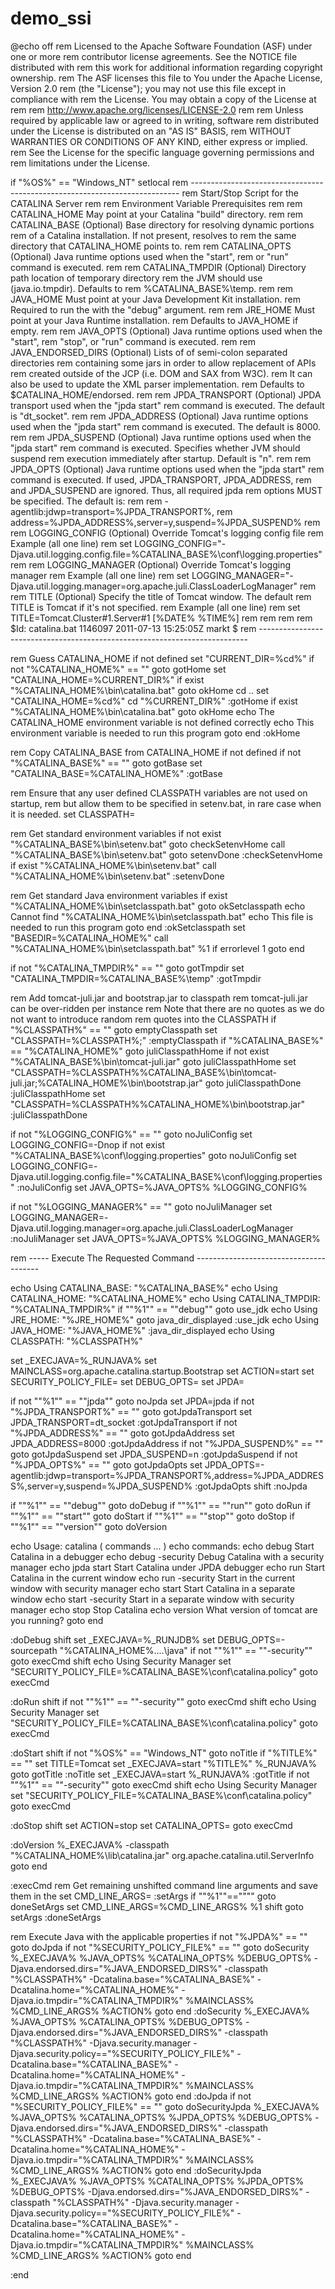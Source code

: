 # demo_ssi

@echo off
rem Licensed to the Apache Software Foundation (ASF) under one or more
rem contributor license agreements.  See the NOTICE file distributed with
rem this work for additional information regarding copyright ownership.
rem The ASF licenses this file to You under the Apache License, Version 2.0
rem (the "License"); you may not use this file except in compliance with
rem the License.  You may obtain a copy of the License at
rem
rem     http://www.apache.org/licenses/LICENSE-2.0
rem
rem Unless required by applicable law or agreed to in writing, software
rem distributed under the License is distributed on an "AS IS" BASIS,
rem WITHOUT WARRANTIES OR CONDITIONS OF ANY KIND, either express or implied.
rem See the License for the specific language governing permissions and
rem limitations under the License.

if "%OS%" == "Windows_NT" setlocal
rem ---------------------------------------------------------------------------
rem Start/Stop Script for the CATALINA Server
rem
rem Environment Variable Prerequisites
rem
rem   CATALINA_HOME   May point at your Catalina "build" directory.
rem
rem   CATALINA_BASE   (Optional) Base directory for resolving dynamic portions
rem                   of a Catalina installation.  If not present, resolves to
rem                   the same directory that CATALINA_HOME points to.
rem
rem   CATALINA_OPTS   (Optional) Java runtime options used when the "start",
rem                   or "run" command is executed.
rem
rem   CATALINA_TMPDIR (Optional) Directory path location of temporary directory
rem                   the JVM should use (java.io.tmpdir).  Defaults to
rem                   %CATALINA_BASE%\temp.
rem
rem   JAVA_HOME       Must point at your Java Development Kit installation.
rem                   Required to run the with the "debug" argument.
rem
rem   JRE_HOME        Must point at your Java Runtime installation.
rem                   Defaults to JAVA_HOME if empty.
rem
rem   JAVA_OPTS       (Optional) Java runtime options used when the "start",
rem                   "stop", or "run" command is executed.
rem
rem   JAVA_ENDORSED_DIRS (Optional) Lists of of semi-colon separated directories
rem                   containing some jars in order to allow replacement of APIs 
rem                   created outside of the JCP (i.e. DOM and SAX from W3C). 
rem                   It can also be used to update the XML parser implementation.
rem                   Defaults to $CATALINA_HOME/endorsed.
rem
rem   JPDA_TRANSPORT  (Optional) JPDA transport used when the "jpda start"
rem                   command is executed. The default is "dt_socket".
rem
rem   JPDA_ADDRESS    (Optional) Java runtime options used when the "jpda start"
rem                   command is executed. The default is 8000.
rem
rem   JPDA_SUSPEND    (Optional) Java runtime options used when the "jpda start"
rem                   command is executed. Specifies whether JVM should suspend
rem                   execution immediately after startup. Default is "n".
rem
rem   JPDA_OPTS       (Optional) Java runtime options used when the "jpda start"
rem                   command is executed. If used, JPDA_TRANSPORT, JPDA_ADDRESS,
rem                   and JPDA_SUSPEND are ignored. Thus, all required jpda
rem                   options MUST be specified. The default is:
rem
rem                   -agentlib:jdwp=transport=%JPDA_TRANSPORT%,
rem                       address=%JPDA_ADDRESS%,server=y,suspend=%JPDA_SUSPEND%
rem
rem   LOGGING_CONFIG  (Optional) Override Tomcat's logging config file
rem                   Example (all one line)
rem                   set LOGGING_CONFIG="-Djava.util.logging.config.file=%CATALINA_BASE%\conf\logging.properties"
rem
rem   LOGGING_MANAGER (Optional) Override Tomcat's logging manager 
rem                   Example (all one line)
rem                   set LOGGING_MANAGER="-Djava.util.logging.manager=org.apache.juli.ClassLoaderLogManager"
rem
rem   TITLE           (Optional) Specify the title of Tomcat window. The default
rem                   TITLE is Tomcat if it's not specified.
rem                   Example (all one line)
rem                   set TITLE=Tomcat.Cluster#1.Server#1 [%DATE% %TIME%]
rem
rem
rem
rem $Id: catalina.bat 1146097 2011-07-13 15:25:05Z markt $
rem ---------------------------------------------------------------------------

rem Guess CATALINA_HOME if not defined
set "CURRENT_DIR=%cd%"
if not "%CATALINA_HOME%" == "" goto gotHome
set "CATALINA_HOME=%CURRENT_DIR%"
if exist "%CATALINA_HOME%\bin\catalina.bat" goto okHome
cd ..
set "CATALINA_HOME=%cd%"
cd "%CURRENT_DIR%"
:gotHome
if exist "%CATALINA_HOME%\bin\catalina.bat" goto okHome
echo The CATALINA_HOME environment variable is not defined correctly
echo This environment variable is needed to run this program
goto end
:okHome

rem Copy CATALINA_BASE from CATALINA_HOME if not defined
if not "%CATALINA_BASE%" == "" goto gotBase
set "CATALINA_BASE=%CATALINA_HOME%"
:gotBase

rem Ensure that any user defined CLASSPATH variables are not used on startup,
rem but allow them to be specified in setenv.bat, in rare case when it is needed.
set CLASSPATH=

rem Get standard environment variables
if not exist "%CATALINA_BASE%\bin\setenv.bat" goto checkSetenvHome
call "%CATALINA_BASE%\bin\setenv.bat"
goto setenvDone
:checkSetenvHome
if exist "%CATALINA_HOME%\bin\setenv.bat" call "%CATALINA_HOME%\bin\setenv.bat"
:setenvDone

rem Get standard Java environment variables
if exist "%CATALINA_HOME%\bin\setclasspath.bat" goto okSetclasspath
echo Cannot find "%CATALINA_HOME%\bin\setclasspath.bat"
echo This file is needed to run this program
goto end
:okSetclasspath
set "BASEDIR=%CATALINA_HOME%"
call "%CATALINA_HOME%\bin\setclasspath.bat" %1
if errorlevel 1 goto end

if not "%CATALINA_TMPDIR%" == "" goto gotTmpdir
set "CATALINA_TMPDIR=%CATALINA_BASE%\temp"
:gotTmpdir

rem Add tomcat-juli.jar and bootstrap.jar to classpath
rem tomcat-juli.jar can be over-ridden per instance
rem Note that there are no quotes as we do not want to introduce random
rem quotes into the CLASSPATH
if "%CLASSPATH%" == "" goto emptyClasspath
set "CLASSPATH=%CLASSPATH%;"
:emptyClasspath
if "%CATALINA_BASE%" == "%CATALINA_HOME%" goto juliClasspathHome
if not exist "%CATALINA_BASE%\bin\tomcat-juli.jar" goto juliClasspathHome
set "CLASSPATH=%CLASSPATH%%CATALINA_BASE%\bin\tomcat-juli.jar;%CATALINA_HOME%\bin\bootstrap.jar"
goto juliClasspathDone
:juliClasspathHome
set "CLASSPATH=%CLASSPATH%%CATALINA_HOME%\bin\bootstrap.jar"
:juliClasspathDone

if not "%LOGGING_CONFIG%" == "" goto noJuliConfig
set LOGGING_CONFIG=-Dnop
if not exist "%CATALINA_BASE%\conf\logging.properties" goto noJuliConfig
set LOGGING_CONFIG=-Djava.util.logging.config.file="%CATALINA_BASE%\conf\logging.properties"
:noJuliConfig
set JAVA_OPTS=%JAVA_OPTS% %LOGGING_CONFIG%

if not "%LOGGING_MANAGER%" == "" goto noJuliManager
set LOGGING_MANAGER=-Djava.util.logging.manager=org.apache.juli.ClassLoaderLogManager
:noJuliManager
set JAVA_OPTS=%JAVA_OPTS% %LOGGING_MANAGER%

rem ----- Execute The Requested Command ---------------------------------------

echo Using CATALINA_BASE:   "%CATALINA_BASE%"
echo Using CATALINA_HOME:   "%CATALINA_HOME%"
echo Using CATALINA_TMPDIR: "%CATALINA_TMPDIR%"
if ""%1"" == ""debug"" goto use_jdk
echo Using JRE_HOME:        "%JRE_HOME%"
goto java_dir_displayed
:use_jdk
echo Using JAVA_HOME:       "%JAVA_HOME%"
:java_dir_displayed
echo Using CLASSPATH:       "%CLASSPATH%"

set _EXECJAVA=%_RUNJAVA%
set MAINCLASS=org.apache.catalina.startup.Bootstrap
set ACTION=start
set SECURITY_POLICY_FILE=
set DEBUG_OPTS=
set JPDA=

if not ""%1"" == ""jpda"" goto noJpda
set JPDA=jpda
if not "%JPDA_TRANSPORT%" == "" goto gotJpdaTransport
set JPDA_TRANSPORT=dt_socket
:gotJpdaTransport
if not "%JPDA_ADDRESS%" == "" goto gotJpdaAddress
set JPDA_ADDRESS=8000
:gotJpdaAddress
if not "%JPDA_SUSPEND%" == "" goto gotJpdaSuspend
set JPDA_SUSPEND=n
:gotJpdaSuspend
if not "%JPDA_OPTS%" == "" goto gotJpdaOpts
set JPDA_OPTS=-agentlib:jdwp=transport=%JPDA_TRANSPORT%,address=%JPDA_ADDRESS%,server=y,suspend=%JPDA_SUSPEND%
:gotJpdaOpts
shift
:noJpda

if ""%1"" == ""debug"" goto doDebug
if ""%1"" == ""run"" goto doRun
if ""%1"" == ""start"" goto doStart
if ""%1"" == ""stop"" goto doStop
if ""%1"" == ""version"" goto doVersion

echo Usage:  catalina ( commands ... )
echo commands:
echo   debug             Start Catalina in a debugger
echo   debug -security   Debug Catalina with a security manager
echo   jpda start        Start Catalina under JPDA debugger
echo   run               Start Catalina in the current window
echo   run -security     Start in the current window with security manager
echo   start             Start Catalina in a separate window
echo   start -security   Start in a separate window with security manager
echo   stop              Stop Catalina
echo   version           What version of tomcat are you running?
goto end

:doDebug
shift
set _EXECJAVA=%_RUNJDB%
set DEBUG_OPTS=-sourcepath "%CATALINA_HOME%\..\..\java"
if not ""%1"" == ""-security"" goto execCmd
shift
echo Using Security Manager
set "SECURITY_POLICY_FILE=%CATALINA_BASE%\conf\catalina.policy"
goto execCmd

:doRun
shift
if not ""%1"" == ""-security"" goto execCmd
shift
echo Using Security Manager
set "SECURITY_POLICY_FILE=%CATALINA_BASE%\conf\catalina.policy"
goto execCmd

:doStart
shift
if not "%OS%" == "Windows_NT" goto noTitle
if "%TITLE%" == "" set TITLE=Tomcat
set _EXECJAVA=start "%TITLE%" %_RUNJAVA%
goto gotTitle
:noTitle
set _EXECJAVA=start %_RUNJAVA%
:gotTitle
if not ""%1"" == ""-security"" goto execCmd
shift
echo Using Security Manager
set "SECURITY_POLICY_FILE=%CATALINA_BASE%\conf\catalina.policy"
goto execCmd

:doStop
shift
set ACTION=stop
set CATALINA_OPTS=
goto execCmd

:doVersion
%_EXECJAVA% -classpath "%CATALINA_HOME%\lib\catalina.jar" org.apache.catalina.util.ServerInfo
goto end


:execCmd
rem Get remaining unshifted command line arguments and save them in the
set CMD_LINE_ARGS=
:setArgs
if ""%1""=="""" goto doneSetArgs
set CMD_LINE_ARGS=%CMD_LINE_ARGS% %1
shift
goto setArgs
:doneSetArgs

rem Execute Java with the applicable properties
if not "%JPDA%" == "" goto doJpda
if not "%SECURITY_POLICY_FILE%" == "" goto doSecurity
%_EXECJAVA% %JAVA_OPTS% %CATALINA_OPTS% %DEBUG_OPTS% -Djava.endorsed.dirs="%JAVA_ENDORSED_DIRS%" -classpath "%CLASSPATH%" -Dcatalina.base="%CATALINA_BASE%" -Dcatalina.home="%CATALINA_HOME%" -Djava.io.tmpdir="%CATALINA_TMPDIR%" %MAINCLASS% %CMD_LINE_ARGS% %ACTION%
goto end
:doSecurity
%_EXECJAVA% %JAVA_OPTS% %CATALINA_OPTS% %DEBUG_OPTS% -Djava.endorsed.dirs="%JAVA_ENDORSED_DIRS%" -classpath "%CLASSPATH%" -Djava.security.manager -Djava.security.policy=="%SECURITY_POLICY_FILE%" -Dcatalina.base="%CATALINA_BASE%" -Dcatalina.home="%CATALINA_HOME%" -Djava.io.tmpdir="%CATALINA_TMPDIR%" %MAINCLASS% %CMD_LINE_ARGS% %ACTION%
goto end
:doJpda
if not "%SECURITY_POLICY_FILE%" == "" goto doSecurityJpda
%_EXECJAVA% %JAVA_OPTS% %CATALINA_OPTS% %JPDA_OPTS% %DEBUG_OPTS% -Djava.endorsed.dirs="%JAVA_ENDORSED_DIRS%" -classpath "%CLASSPATH%" -Dcatalina.base="%CATALINA_BASE%" -Dcatalina.home="%CATALINA_HOME%" -Djava.io.tmpdir="%CATALINA_TMPDIR%" %MAINCLASS% %CMD_LINE_ARGS% %ACTION%
goto end
:doSecurityJpda
%_EXECJAVA% %JAVA_OPTS% %CATALINA_OPTS% %JPDA_OPTS% %DEBUG_OPTS% -Djava.endorsed.dirs="%JAVA_ENDORSED_DIRS%" -classpath "%CLASSPATH%" -Djava.security.manager -Djava.security.policy=="%SECURITY_POLICY_FILE%" -Dcatalina.base="%CATALINA_BASE%" -Dcatalina.home="%CATALINA_HOME%" -Djava.io.tmpdir="%CATALINA_TMPDIR%" %MAINCLASS% %CMD_LINE_ARGS% %ACTION%
goto end

:end
